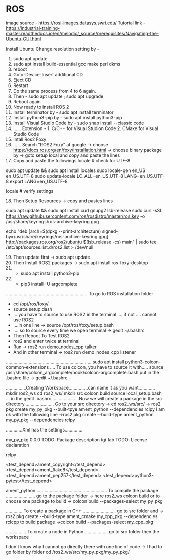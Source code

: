 # ROS 
image source - https://rosi-images.datasys.swri.edu/
Tutorial link - 
https://industrial-training-master.readthedocs.io/en/melodic/_source/prerequisites/Navigating-the-Ubuntu-GUI.html


Install Ubuntu
Change resolution setting by -
1. sudo apt update
2. sudo apt install build-essential gcc make perl dkms
3. reboot
4. Goto-Device-Insert additional CD
5. Eject CD
6. Restart
7. Do the same process from 4 to 6 again.
8. Then - sudo apt update ; sudo apt upgrade
9. Reboot again
10. Now ready to install ROS 2
11. Install terminator by - sudo apt install terminator
12. Install python3-pip by - sudo apt install python3-pip
13. Install Visual Studio Code by - sudo snap install --classic code
14. ...... Extension - 1. C/C++ for Visual Studion Code 2. CMake for Visual Studio Code 
15. Intall Ros2 Foxy
16. ...... Search "ROS2 Foxy" at google -> choose https://docs.ros.org/en/foxy/Installation.html -> choose binary package by -> goto setup local and copy and paste the lines
17. Copy and paste the followings
locale  # check for UTF-8

sudo apt update && sudo apt install locales
sudo locale-gen en_US en_US.UTF-8
sudo update-locale LC_ALL=en_US.UTF-8 LANG=en_US.UTF-8
export LANG=en_US.UTF-8

locale  # verify settings

18. Then Setup Resources -> copy and pastes lines

sudo apt update && sudo apt install curl gnupg2 lsb-release
sudo curl -sSL https://raw.githubusercontent.com/ros/rosdistro/master/ros.key  -o /usr/share/keyrings/ros-archive-keyring.gpg

echo "deb [arch=$(dpkg --print-architecture) signed-by=/usr/share/keyrings/ros-archive-keyring.gpg] http://packages.ros.org/ros2/ubuntu $(lsb_release -cs) main" | sudo tee /etc/apt/sources.list.d/ros2.list > /dev/null

19. Then update first -> sudo apt update
20. Then Install ROS2 packages -> sudo apt install ros-foxy-desktop
21. - sudo apt install python3-pip
22. - pip3 install -U argcomplete

................................................................
To go to ROS installation folder
- cd /opt/ros/foxy/
- source setup.dash
- ....you have to source to use ROS2 in the terminal .... if not .... cannot use ROS2
- ....in one line -> source /opt/ros/foxy/setup.bash
- .... so to source every time we open terminal -> gedit ~/.bashrc
- Then Reboot
To Test ROS2
- ros2 and enter twice at terminal
- Run -> ros2 run demo_nodes_cpp talker
- And in other terminal -> ros2 run demo_nodes_cpp listener


...................................................................
sudo apt install python3-colcon-common-extensions
.... To use colcon, you have to source it with.....
source /usr/share/colcon_argcomplete/hook/colcon-argcomplete.bash
put in the .bashrc file -> gedit ~/.bashrc

................Creating Workspace...............can name it as you want.............
mkdir ros2_ws
cd ros2_ws/
mkdir src
colcon build
source local_setup.bash 
... in the gedit .bashrc.....
................Now we will create a package in the src directory.......................
Go to your src directory -> cd ros2_ws/src/
-> ros2 pkg create my_py_pkg --built-tpye ament_python --dependencies rclpy
I am ok with the following line
->ros2 pkg create --build-type ament_python my_py_pkg --dependencies rclpy 

.............Xml has the settings..............

<?xml version="1.0"?>
<?xml-model href="http://download.ros.org/schema/package_format3.xsd" schematypens="http://www.w3.org/2001/XMLSchema"?>
<package format="3">
  <name>my_py_pkg</name>
  <version>0.0.0</version>
  <description>TODO: Package description</description>
  <maintainer email="tgi-lab@todo.todo">tgi-lab</maintainer>
  <license>TODO: License declaration</license>

  <depend>rclpy</depend>

  <test_depend>ament_copyright</test_depend>
  <test_depend>ament_flake8</test_depend>
  <test_depend>ament_pep257</test_depend>
  <test_depend>python3-pytest</test_depend>

  <export>
    <build_type>ament_python</build_type>
  </export>
</package>
.......................................................
To compile the package 
.......................
go to the package folder -> here ros2_ws
colcon build or to choose one package to build -> colcon build --packages-select my_py_pkg

.............
To create a package in C++
..........................
go to src folder and ->
ros2 pkg create --build-type ament_cmake my_cpp_pkg --dependencies rclcpp
to build package ->colcon build --packages-select my_cpp_pkg

................
To create a node in Python
..................
go to src folder then the workspace

I don't know why I cannot go directly there with one line of code -> I had to go folder by folder
cd /ros2_ws/src/my_py_pkg/my_py_pkg/






